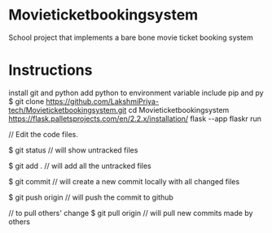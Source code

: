 # Movieticketbookingsystem
School project that implements a bare bone movie ticket booking system

# Instructions
install git and python
add python to environment variable
include pip and py
$ git clone https://github.com/LakshmiPriya-tech/Movieticketbookingsystem.git
cd Movieticketbookingsystem
https://flask.palletsprojects.com/en/2.2.x/installation/
flask --app flaskr run



// Edit the code files.

$ git status // will show untracked files

$ git add . // will add all the untracked files

$ git commit // will create a new commit locally with all changed files

$ git push origin // will push the commit to github

// to pull others' change
$ git pull origin // will pull new commits made by others 
